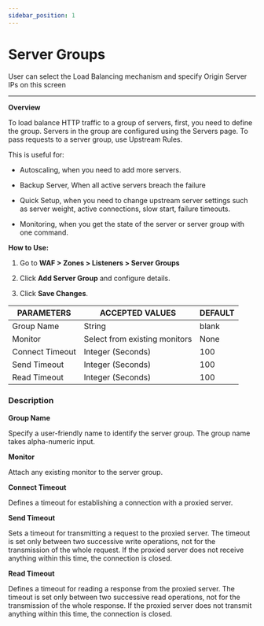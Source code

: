 ```yaml
---
sidebar_position: 1
---
```

# Server Groups

User can select the Load Balancing mechanism and specify Origin Server IPs on this screen

---

**Overview**

To load balance HTTP traffic to a group of servers, first, you need to define the group. Servers in the group are configured using the Servers page. To pass requests to a server group, use Upstream Rules.

This is useful for:

- Autoscaling, when you need to add more servers.

- Backup Server, When all active servers breach the failure 

- Quick Setup, when you need to change upstream server settings such as server weight, active connections, slow start, failure timeouts.

- Monitoring, when you get the state of the server or server group with one command.

**How to Use:**

1. Go to **WAF > Zones > Listeners > Server Groups**

2. Click **Add Server Group** and configure details.

3. Click **Save Changes**.

| PARAMETERS      | ACCEPTED VALUES               | DEFAULT |
|-----------------|-------------------------------|---------|
| Group Name      | String                        | blank   |
| Monitor         | Select from existing monitors | None    |
| Connect Timeout | Integer (Seconds)             | 100     |
| Send Timeout    | Integer (Seconds)             | 100     |
| Read Timeout    | Integer (Seconds)             | 100     |

### Description

**Group Name**

Specify a user-friendly name to identify the server group. The group name takes alpha-numeric input.  

**Monitor**

Attach any existing monitor to the server group.

**Connect Timeout** 

Defines a timeout for establishing a connection with a proxied server.

**Send Timeout** 

Sets a timeout for transmitting a request to the proxied server. The timeout is set only between two successive write operations, not for the transmission of the whole request. If the proxied server does not receive anything within this time, the connection is closed.

**Read Timeout** 

Defines a timeout for reading a response from the proxied server. The timeout is set only between two successive read operations, not for the transmission of the whole response. If the proxied server does not transmit anything within this time, the connection is closed. 
